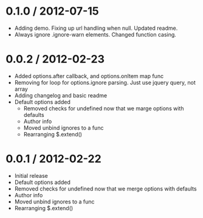 
0.1.0 / 2012-07-15 
==================

  * Adding demo. Fixing up url handling when null. Updated readme.
  * Always ignore .ignore-warn elements. Changed function casing.

0.0.2 / 2012-02-23 
==================

  * Added options.after callback, and options.onItem map func
  * Removing for loop for options.ignore parsing. Just use jquery query,
    not array
  * Adding changelog and basic readme
  * Default options added 
    * Removed checks for undefined now that we marge options with defaults 
    * Author info 
    * Moved unbind ignores to a func 
    * Rearranging $.extend()

0.0.1 / 2012-02-22 
==================

  * Initial release
  * Default options added 
  * Removed checks for undefined now that we merge options with defaults 
  * Author info 
  * Moved unbind ignores to a func 
  * Rearranging $.extend()
